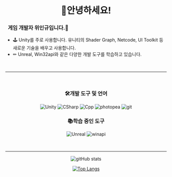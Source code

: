<h1 align="center">👋안녕하세요!</h1>

<h3>‎ ‎ ‎게임 개발자 위인규입니다.👾</h3>

 - 🕹 Unity를 주로 사용합니다. 유니티의 Shader Graph, Netcode, UI Toolkit 등 새로운 기술을 배우고 사용합니다.
 - ✏ Unreal, Win32api와 같은 다양한 개발 도구를 학습하고 있습니다.
<br>

---

<br><div align="center"><h3>🛠개발 도구 및 언어</h3>

  ![Unity](https://img.shields.io/badge/Unity-6d6d6d.svg?&style=for-the-badge&logo=Unity&logoColor=white)
  ![CSharp](https://img.shields.io/badge/C%23-512BD4.svg?&style=for-the-badge&logo=Cplusplus&logoColor=white)
  ![Cpp](https://img.shields.io/badge/C%2b%2b-00599C.svg?&style=for-the-badge&logo=Cplusplus&logoColor=white)
  ![photopea](https://img.shields.io/badge/photopea-18A497.svg?&style=for-the-badge&logo=photopea&logoColor=white)
  ![git](https://img.shields.io/badge/Git-F05032.svg?&style=for-the-badge&logo=git&logoColor=white)

</div>


<div align="center"><h3>📚학습 중인 도구</h3>
  
  ![Unreal](https://img.shields.io/badge/Unreal-3d3d3d.svg?&style=for-the-badge&logo=unrealengine&logoColor=white)
  ![winapi](https://img.shields.io/badge/Win32api-5fa6d6.svg?&style=for-the-badge&logo=win&logoColor=white)
  
</div><br>

---

<div align="center">
  
  ![gitHub stats](https://github-readme-stats.vercel.app/api?username=wingyu0897&show_icons=true&theme=ambient_gradient)
  
  [![Top Langs](https://github-readme-stats.vercel.app/api/top-langs/?username=wingyu0897&layout=donut)](https://github.com/wingyu0897)

</div>
